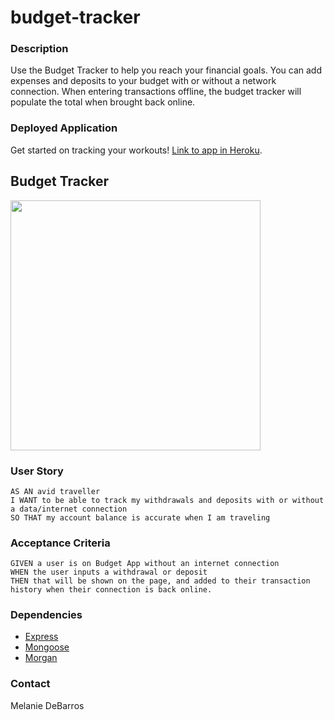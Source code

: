 # budget-tracker

### Description
Use the Budget Tracker to help you reach your financial goals. You can add expenses and deposits to your budget with or without a network connection. When entering transactions offline, the budget tracker will populate the total when brought back online.

### Deployed Application
Get started on tracking your workouts! [Link to app in Heroku](https://budget-tracker-react.herokuapp.com/).

## Budget Tracker
<img src="assets/images/budet_tracker.png" width="400">

### User Story
```
AS AN avid traveller
I WANT to be able to track my withdrawals and deposits with or without a data/internet connection
SO THAT my account balance is accurate when I am traveling
```

### Acceptance Criteria
```
GIVEN a user is on Budget App without an internet connection
WHEN the user inputs a withdrawal or deposit
THEN that will be shown on the page, and added to their transaction history when their connection is back online.
```

### Dependencies 
* [Express](https://www.npmjs.com/package/express)
* [Mongoose](https://www.npmjs.com/package/mongoose)
* [Morgan](https://www.npmjs.com/package/morgan)

### Contact
Melanie DeBarros
